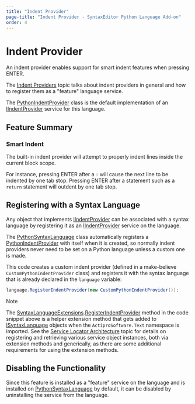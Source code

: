 ```yaml
---
title: "Indent Provider"
page-title: "Indent Provider - SyntaxEditor Python Language Add-on"
order: 4
---
```

# Indent Provider

An indent provider enables support for smart indent features when pressing ENTER.

The [Indent Providers](../../user-interface/input-output/indent-providers.md) topic talks about indent providers in general and how to register them as a "feature" language service.

The [PythonIndentProvider](xref:ActiproSoftware.Text.Languages.Python.Implementation.PythonIndentProvider) class is the default implementation of an [IIndentProvider](xref:@ActiproUIRoot.Controls.SyntaxEditor.IIndentProvider) service for this language.

## Feature Summary

### Smart Indent

The built-in indent provider will attempt to properly indent lines inside the current block scope.

For instance, pressing ENTER after a `:` will cause the next line to be indented by one tab stop.  Pressing ENTER after a statement such as a `return` statement will outdent by one tab stop.

## Registering with a Syntax Language

Any object that implements [IIndentProvider](xref:@ActiproUIRoot.Controls.SyntaxEditor.IIndentProvider) can be associated with a syntax language by registering it as an [IIndentProvider](xref:@ActiproUIRoot.Controls.SyntaxEditor.IIndentProvider) service on the language.

The [PythonSyntaxLanguage](xref:ActiproSoftware.Text.Languages.Python.Implementation.PythonSyntaxLanguage) class automatically registers a [PythonIndentProvider](xref:ActiproSoftware.Text.Languages.Python.Implementation.PythonIndentProvider) with itself when it is created, so normally indent providers never need to be set on a Python language unless a custom one is made.

This code creates a custom indent provider (defined in a make-believe `CustomPythonIndentProvider` class) and registers it with the syntax language that is already declared in the `language` variable:

```csharp
language.RegisterIndentProvider(new CustomPythonIndentProvider());
```

> [!NOTE]
> The [SyntaxLanguageExtensions](xref:ActiproSoftware.Text.SyntaxLanguageExtensions).[RegisterIndentProvider](xref:ActiproSoftware.Text.SyntaxLanguageExtensions.RegisterIndentProvider*) method in the code snippet above is a helper extension method that gets added to [ISyntaxLanguage](xref:ActiproSoftware.Text.ISyntaxLanguage) objects when the `ActiproSoftware.Text` namespace is imported.  See the [Service Locator Architecture](../../language-creation/service-locator-architecture.md) topic for details on registering and retrieving various service object instances, both via extension methods and generically, as there are some additional requirements for using the extension methods.

## Disabling the Functionality

Since this feature is installed as a "feature" service on the language and is installed on [PythonSyntaxLanguage](xref:ActiproSoftware.Text.Languages.Python.Implementation.PythonSyntaxLanguage) by default, it can be disabled by uninstalling the service from the language.
